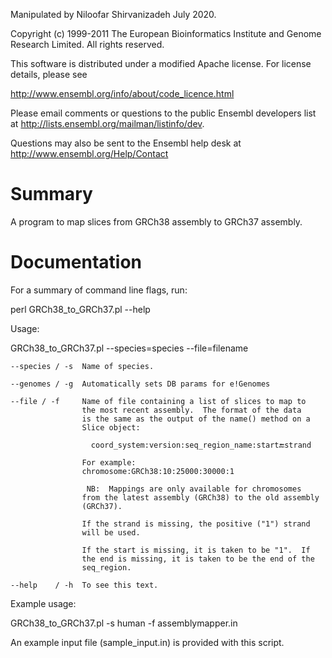 Manipulated by Niloofar Shirvanizadeh July 2020.

Copyright (c) 1999-2011 The European Bioinformatics Institute and
Genome Research Limited.  All rights reserved.

This software is distributed under a modified Apache license.
For license details, please see

http://www.ensembl.org/info/about/code_licence.html

Please email comments or questions to the public Ensembl
developers list at <http://lists.ensembl.org/mailman/listinfo/dev>.

Questions may also be sent to the Ensembl help desk at
<http://www.ensembl.org/Help/Contact>

Summary
=======

A program to map slices from GRCh38 assembly to GRCh37 assembly.


Documentation
=============

For a summary of command line flags, run:

  perl GRCh38_to_GRCh37.pl --help

Usage:

  GRCh38_to_GRCh37.pl --species=species --file=filename

    --species / -s  Name of species.

    --genomes / -g  Automatically sets DB params for e!Genomes

    --file / -f     Name of file containing a list of slices to map to
                    the most recent assembly.  The format of the data
                    is the same as the output of the name() method on a
                    Slice object:

                      coord_system:version:seq_region_name:start🔚strand

                    For example:
                    chromosome:GRCh38:10:25000:30000:1
                      
                     NB:  Mappings are only available for chromosomes 
                    from the latest assembly (GRCh38) to the old assembly 
                    (GRCh37).

                    If the strand is missing, the positive ("1") strand
                    will be used.

                    If the start is missing, it is taken to be "1".  If
                    the end is missing, it is taken to be the end of the
                    seq_region.

    --help    / -h  To see this text.

Example usage:

  GRCh38_to_GRCh37.pl -s human -f assemblymapper.in

An example input file (sample_input.in) is provided with this script.
